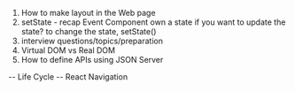 1. How to make layout in the Web page
2. setState - recap
        Event Component own a state
        if you want to update the state?
            to change the state, setState()
3. interview questions/topics/preparation
4. Virtual DOM vs Real DOM
5. How to define APIs using JSON Server

-- Life Cycle
-- React Navigation